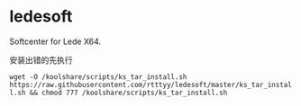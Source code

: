 # ledesoft

Softcenter for Lede X64.

安装出错的先执行

`wget -O /koolshare/scripts/ks_tar_install.sh https://raw.githubusercontent.com/rtttyy/ledesoft/master/ks_tar_install.sh && chmod 777 /koolshare/scripts/ks_tar_install.sh`

